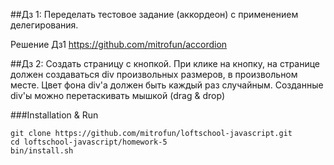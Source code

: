 ##Дз 1:
Переделать тестовое задание (аккордеон) с применением делегирования.

Решение Дз1
https://github.com/mitrofun/accordion


##Дз 2:
Создать страницу с кнопкой. При клике на кнопку, на странице должен создаваться div произвольных размеров, в произвольном месте.
Цвет фона div'а должен быть каждый раз случайным.
Созданные div'ы можно перетаскивать мышкой (drag & drop)

###Installation & Run

```
git clone https://github.com/mitrofun/loftschool-javascript.git
cd loftschool-javascript/homework-5
bin/install.sh
```